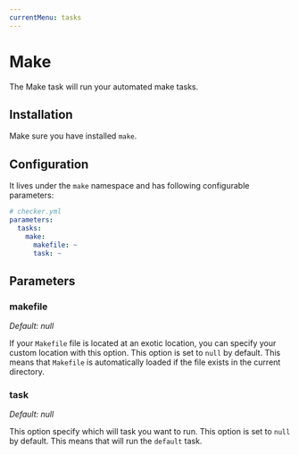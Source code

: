 ```yaml
---
currentMenu: tasks
---
```


# Make

The Make task will run your automated make tasks.

## Installation

Make sure you have installed `make`.

## Configuration

It lives under the `make` namespace and has following configurable parameters:

```yaml
# checker.yml
parameters:
  tasks:
    make:
      makefile: ~
      task: ~
```

## Parameters

### makefile

*Default: null*

If your `Makefile` file is located at an exotic location,
you can specify your custom location with this option.
This option is set to `null` by default.
This means that `Makefile` is automatically loaded
if the file exists in the current directory.

### task

*Default: null*

This option specify which will task you want to run.
This option is set to `null` by default.
This means that will run the `default` task.
